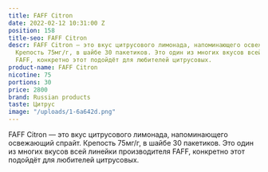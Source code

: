 ```yaml
---
title: FAFF Citron
date: 2022-02-12 10:31:00 Z
position: 158
title-seo: FAFF Citron
descr: FAFF Citron — это вкус цитрусового лимонада, напоминающего освежающий спрайт.
  Крепость 75мг/г, в шайбе 30 пакетиков. Это один из многих вкусов всей линейки производителя
  FAFF, конкретно этот подойдёт для любителей цитрусовых.
product-name: FAFF Citron
nicotine: 75
portions: 30
price: 2800
brand: Russian products
taste: Цитрус
image: "/uploads/1-6a642d.png"
---
```


FAFF Citron — это вкус цитрусового лимонада, напоминающего освежающий спрайт. Крепость 75мг/г, в шайбе 30 пакетиков. Это один из многих вкусов всей линейки производителя FAFF, конкретно этот подойдёт для любителей цитрусовых.